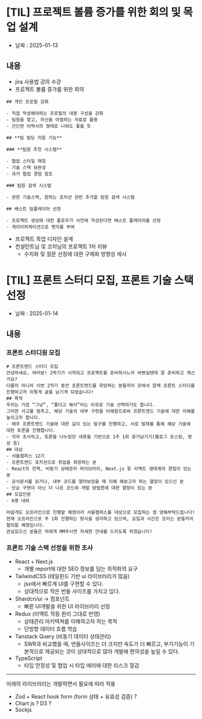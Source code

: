 # [TIL] 프로젝트 볼륨 증가를 위한 회의 및 목업 설계

- 날짜 : 2025-01-13

## 내용

- jira 사용법 강의 수강
- 프로젝트 볼륨 증가를 위한 회의

```
## 개인 프로필 강화

- 직접 작성해야하는 프로필의 내용 구성을 강화
- 팀원을 찾고, 자신을 어필하는 자료로 활용
- 간단한 이력서의 형태로 나와도 좋을 듯

## **팀 빌딩 지원 기능**

### **팀원 추천 시스템**

- 협업 스타일 매칭
- 기술 스택 보완성
- 과거 협업 경험 참조

### 팀원 검색 시스템

- 관련 기술스택, 원하는 포지션 관련 추가할 팀원 검색 시스템

## 베스트 팀플레이어 선정

- 프로젝트 생성에 대한 플로우가 사전에 작성된다면 베스트 플레이어를 선정
- 게이미피케이션으로 뱃지를 부여
```

- 프로젝트 목업 디자인 설계
- 컨설턴트님 및 코치님의 프로젝트 1차 리뷰
  - 수치화 및 질문 선정에 대한 구체화 방향성 제시

# [TIL] 프론트 스터디 모집, 프론트 기술 스택 선정

- 날짜 : 2025-01-14

## 내용

### 프론트 스터디원 모집

```
# 프론트엔드 스터디 모집
안녕하세요, 여러분! 2학기가 시작되고 프로젝트를 준비하시느라 바쁘실텐데 잘 준비하고 계신가요?
다름이 아니라 이번 2학기 동안 프론트엔드를 희망하는 분들끼리 모여서 함께 프론트 스터디를 진행하고자 이렇게 글을 남기게 되었습니다!
## 목적
우리는 가끔 “그냥”, “좋다고 해서”라는 이유로 기술 선택하기도 합니다.
그러한 사고를 멈추고, 해당 기술의 내부 구현을 이해함으로써 프론트엔드 기술에 대한 이해를 높이고자 합니다.
- 매주 프론트엔드 기술에 대한 깊이 있는 탐구를 진행하고, 서로 발제를 통해 해당 기술에 대한 토론을 진행합니다.
- 각자 조사하고, 토론을 나누었던 내용을 기반으로 1주 1회 증거남기기(블로그 포스팅, 영상 등)
## 대상
- 서울캠퍼스 12기
- 프론트엔드 포지션으로 취업을 희망하는 분
- React의 전역, 비동기 상태관리 라이브러리, Next.js 등 리액트 생태계의 경험이 있는 분
- 공식문서를 읽거나, 내부 코드를 열어보았을 때 이해 해보고자 하는 열망이 있으신 분
- 단순 구현이 아닌 더 나은 코드와 개발 방법론에 대한 열망이 있는 분
## 모집인원
- 6명 내외

아쉽게도 오프라인으로 진행할 예정이라 서울캠퍼스를 대상으로 모집하는 점 양해부탁드립니다!
현재 오프라인으로 주 1회 진행하는 방식을 생각하고 있으며, 요일과 시간은 모이는 분들끼리 협의할 예정입니다.
관심있으신 분들은 저에게 MM주시면 자세한 안내를 드리도록 하겠습니다!
```

### 프론트 기술 스택 선정을 위한 조사

- React + Next.js
  - 개별 report에 대한 SEO 정보를 담는 최적화의 요구
- TailwindCSS (테일윈드 기반 ui 라이브러리가 많음)
  - jsx에서 빠르게 UI를 구현할 수 있다.
  - 상대적으로 작은 번들 사이즈를 가지고 있다.
- Shardcn/ui → 컴포넌트
  - 빠른 UI개발을 위한 UI 라이브러리 선정
- Redux (리액트 작동 원리 그대로 반영)
  - 상태관리 아키텍쳐를 이해하고자 하는 목적
  - 단방향 데이터 흐름 학습
- Tanstack Query (비동기 데이터 상태관리)
  - SWR과 비교했을 때, 번들사이즈는 더 크지만 속도가 더 빠르고, 부가기능이 기본적으로 제공되는 것이 상대적으로 많아 개발에 편의성을 높일 수 있다.
- TypeScript
  - 타입 안정성 및 협업 시 타입 에러에 대한 리스크 절감

---

아래의 라이브러리는 개발하면서 필요에 따라 적용

- Zod + React hook form (form 상태 + 유효성 검증) ?
- Chart js ? D3 ?
- Sockjs
